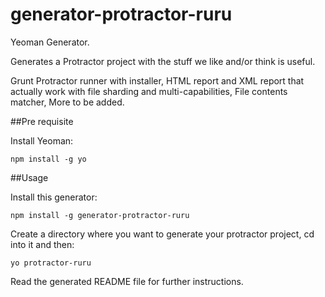 # generator-protractor-ruru

Yeoman Generator.

Generates a Protractor project with the stuff we like and/or think is useful.

Grunt Protractor runner with installer,
HTML report and XML report that actually work with file sharding and multi-capabilities,
File contents matcher,
More to be added.


##Pre requisite

Install Yeoman:

```
npm install -g yo
```

##Usage

Install this generator:

```
npm install -g generator-protractor-ruru
```

Create a directory where you want to generate your protractor project, cd into it and then:

```
yo protractor-ruru
```

Read the generated README file for further instructions.
